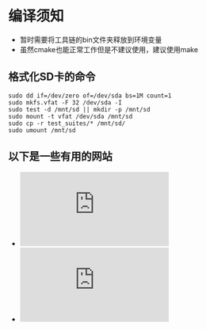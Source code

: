 # 编译须知
* 暂时需要将工具链的bin文件夹释放到环境变量
* 虽然cmake也能正常工作但是不建议使用，建议使用make

## 格式化SD卡的命令
```shell
sudo dd if=/dev/zero of=/dev/sda bs=1M count=1
sudo mkfs.vfat -F 32 /dev/sda -I
sudo test -d /mnt/sd || mkdir -p /mnt/sd
sudo mount -t vfat /dev/sda /mnt/sd
sudo cp -r test_suites/* /mnt/sd/
sudo umount /mnt/sd
```

## 以下是一些有用的网站
* ![Risc-V Registers](https://www.five-embeddev.com/riscv-isa-manual/latest/supervisor.html#supervisor)
* ![K210 Datasheet](https://s3.cn-north-1.amazonaws.com.cn/dl.kendryte.com/documents/kendryte_datasheet_20180919020633.pdf)